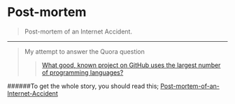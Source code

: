 Post-mortem
===========
> Post-mortem of an Internet Accident.

---

> My attempt to answer the Quora question
>> [What good, known project on GitHub uses the largest number of programming languages?](http://qr.ae/6uyPl)

######To get the whole story, you should read this; [Post-mortem-of-an-Internet-Accident](http://pravj.quora.com/Post-mortem-of-an-Internet-Accident)
